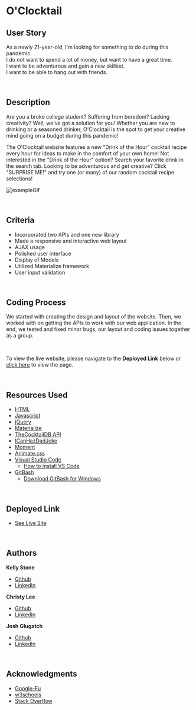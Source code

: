 # O'Clocktail

## User Story
As a newly 21-year-old, I'm looking for something to do during this pandemic. <br>
I do not want to spend a lot of money, but want to have a great time. <br>
I want to be adventurous and gain a new skillset. <br>
I want to be able to hang out with friends. <br>


<br>

## Description
Are you a broke college student? Suffering from boredom? Lacking creativity? Well, we've got a solution for you! Whether you are new to drinking or a seasoned drinker, O'Clocktail is the spot to get your creative mind going on a budget during this pandemic! 

The O'Clocktail website features a new "Drink of the Hour" cocktail recipe every hour for ideas to make in the comfort of your own home! Not interested in the "Drink of the Hour" option? Search your favorite drink in the search tab. Looking to be adventurous and get creative? Click "SURPRISE ME!" and try one (or many) of our random cocktail recipe selections!   

![exampleGif](projectdemo.gif)

<br>

## Criteria
* Incorporated two APIs and one new library
* Made a responsive and interactive web layout
* AJAX usage
* Polished user interface
* Display of Modals
* Utilized Materialize framework
* User input validation

<br>

## Coding Process

We started with creating the design and layout of the website. Then, we worked with on getting the APIs to work with our web application.
In the end, we tested and fixed minor bugs, our layout and coding issues together as a group.


<br>

To view the live website, please navigate to the **Deployed Link** below or  [click here](https://kellystone4.github.io/o-clocktail/index.html) to view the page.

<br>

## Resources Used

* [HTML](https://developer.mozilla.org/en-US/docs/Web/HTML)
* [Javascript](https://developer.mozilla.org/en-US/docs/Web/JavaScript)
* [jQuery](https://jquery.com/)
* [Materialize](https://materializecss.com/)
* [TheCocktailDB API](https://www.thecocktaildb.com/api.php)
* [ICanHazDadJoke](https://icanhazdadjoke.com/api)
* [Moment](https://momentjs.com/)
* [Animate.css](https://animate.style/)
* [Visual Studio Code](https://code.visualstudio.com/)
    * [How to install VS Code](https://code.visualstudio.com/docs/setup/setup-overview)
* [GitBash](https://gitforwindows.org/)
    * [Download GitBash for Windows](https://git-scm.com/downloads)

<br>

## Deployed Link

* [See Live Site](https://joshglugatch.github.io/o-clocktail/)


<br>

## Authors

**Kelly Stone** 

- [Github](https://github.com/kellystone4)
- [LinkedIn](https://www.linkedin.com/in/kelly-a-stone/)

**Christy Lee** 

- [Github](https://github.com/christyglee)
- [LinkedIn](https://www.linkedin.com/in/christy-lee-95943748/)

**Josh Glugatch** 

- [Github](https://github.com/joshglugatch)
- [LinkedIn](www.linkedin.com/in/joshua-glugatch)

<br> 

## Acknowledgments

* [Google-Fu](https://www.google.com)
* [w3schools](https://www.w3schools.com/)
* [Stack Overflow](https://stackoverflow.com/search?q=over)
